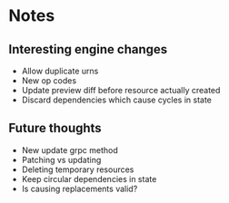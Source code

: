# Notes

## Interesting engine changes

- Allow duplicate urns
- New op codes
- Update preview diff before resource actually created
- Discard dependencies which cause cycles in state

## Future thoughts

- New update grpc method
- Patching vs updating
- Deleting temporary resources
- Keep circular dependencies in state
- Is causing replacements valid?

